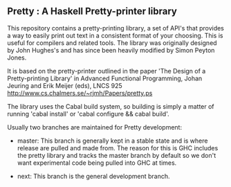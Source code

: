Pretty : A Haskell Pretty-printer library
------------------------------------------------------------------------------
This repository contains a pretty-printing library, a set of API's that
provides a way to easily print out text in a consistent format of your
choosing. This is useful for compilers and related tools. The library was
originally designed by John Hughes's and has since been heavily modified by
Simon Peyton Jones.

It is based on the pretty-printer outlined in the  paper 'The Design of a
Pretty-printing Library' in Advanced Functional Programming, Johan Jeuring and
Erik Meijer (eds), LNCS 925 <http://www.cs.chalmers.se/~rjmh/Papers/pretty.ps>

The library uses the Cabal build system, so building is simply a matter of
running 'cabal install' or 'cabal configure && cabal build'.

Usually two branches are maintained for Pretty development:

 * master: This branch is generally kept in a stable state and is where
 release are pulled and made from. The reason for this is GHC includes
 the pretty library and tracks the master branch by default so we don't
 want experimental code being pulled into GHC at times.

 * next: This branch is the general development branch.


